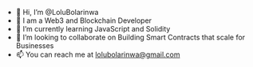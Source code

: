 - 👋 Hi, I’m @LoluBolarinwa
- 👀 I am a Web3 and Blockchain Developer
- 🌱 I’m currently learning JavaScript and Solidity
- 💞️ I’m looking to collaborate on Building Smart Contracts that scale for Businesses
- 📫 You can reach me at lolubolarinwa@gmail.com

<!---
LoluBolarinwa/LoluBolarinwa is a ✨ special ✨ repository because its `README.md` (this file) appears on your GitHub profile.
You can click the Preview link to take a look at your changes.
--->
